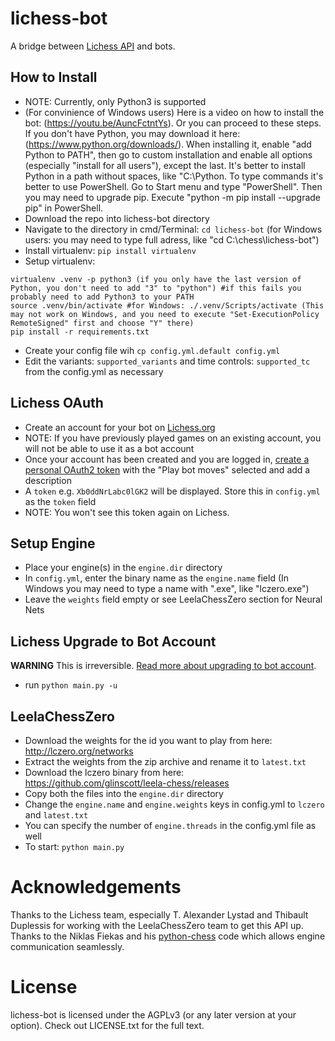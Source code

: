 # lichess-bot
A bridge between [Lichess API](https://lichess.org/api#tag/Chess-Bot) and bots.


## How to Install
- NOTE: Currently, only Python3 is supported
- (For convinience of Windows users) Here is a video on how to install the bot: (https://youtu.be/AuncFctntYs). Or you can proceed to these steps. If you don't have Python, you may download it here: (https://www.python.org/downloads/). When installing it, enable "add Python to PATH", then go to custom installation and enable all options (especially "install for all users"), except the last. It's better to install Python in a path without spaces, like "C:\Python\. To type commands it's better to use PowerShell. Go to Start menu and type "PowerShell". Then you may need to upgrade pip. Execute "python -m pip install --upgrade pip" in PowerShell. 
- Download the repo into lichess-bot directory
- Navigate to the directory in cmd/Terminal: `cd lichess-bot` (for Windows users: you may need to type full adress, like "cd C:\chess\lichess-bot")
- Install virtualenv: `pip install virtualenv`
- Setup virtualenv:
```
virtualenv .venv -p python3 (if you only have the last version of Python, you don't need to add "3" to "python") #if this fails you probably need to add Python3 to your PATH
source .venv/bin/activate #for Windows: ./.venv/Scripts/activate (This may not work on Windows, and you need to execute "Set-ExecutionPolicy RemoteSigned" first and choose "Y" there)
pip install -r requirements.txt
```
- Create your config file wih `cp config.yml.default config.yml`
- Edit the variants: `supported_variants` and time controls: `supported_tc` from the config.yml as necessary


## Lichess OAuth
- Create an account for your bot on [Lichess.org](https://lichess.org/signup)
- NOTE: If you have previously played games on an existing account, you will not be able to use it as a bot account
- Once your account has been created and you are logged in, [create a personal OAuth2 token](https://lichess.org/account/oauth/token) with the "Play bot moves" selected and add a description
- A `token` e.g. `Xb0ddNrLabc0lGK2` will be displayed. Store this in `config.yml` as the `token` field
- NOTE: You won't see this token again on Lichess.


## Setup Engine
- Place your engine(s) in the `engine.dir` directory
- In `config.yml`, enter the binary name as the `engine.name` field (In Windows you may need to type a name with ".exe", like "lczero.exe")
- Leave the `weights` field empty or see LeelaChessZero section for Neural Nets


## Lichess Upgrade to Bot Account
**WARNING** This is irreversible. [Read more about upgrading to bot account](https://lichess.org/api#operation/botAccountUpgrade).
- run `python main.py -u`


## LeelaChessZero
- Download the weights for the id you want to play from here: http://lczero.org/networks
- Extract the weights from the zip archive and rename it to `latest.txt`
- Download the lczero binary from here: https://github.com/glinscott/leela-chess/releases
- Copy both the files into the `engine.dir` directory
- Change the `engine.name` and `engine.weights` keys in config.yml to `lczero` and `latest.txt`
- You can specify the number of `engine.threads` in the config.yml file as well
- To start: `python main.py`


# Acknowledgements
Thanks to the Lichess team, especially T. Alexander Lystad and Thibault Duplessis for working with the LeelaChessZero
team to get this API up. Thanks to the Niklas Fiekas and his [python-chess](https://github.com/niklasf/python-chess) code which allows engine communication seamlessly.

# License
lichess-bot is licensed under the AGPLv3 (or any later version at your option). Check out LICENSE.txt for the full text.
